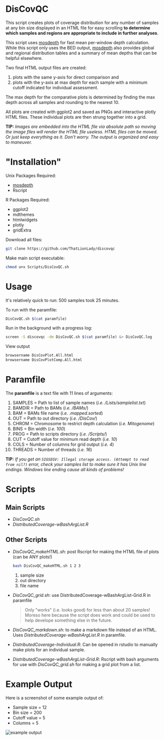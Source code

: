 # DisCovQC

This script creates plots of coverage distribution for any number of samples at any bin size displayed in an HTML file for easy scrolling **to determine which samples and regions are appropriate to include in further analyses**.

This script uses [mosdepth](https://github.com/brentp/mosdepth) for fast mean per-window depth calculation. While this script only uses the BED output, [mosdepth](https://github.com/brentp/mosdepth) also provides global and regional distribution tables and a summary of mean depths that can be helpful elsewhere.  

Two final HTML output files are created:
1. plots with the same y-axis for direct comparison and
2. plots with the y-axis at max depth for each sample with a minimum cutoff indicated for individual assessment.

The max depth for the comparative plots is determined by finding the max depth across all samples and rounding to the nearest 10. 

All plots are created with ggplot2 and saved as PNGs and interactive plotly HTML files. These individual plots are then strung together into a grid. 

**TIP:** *Images are embedded into the HTML file via absolute path so moving the image files will render the HTML file useless. HTML files can be moved. Or just keep everything as it. Don't worry. The output is organized and easy to maneuver.*

# "Installation"

Unix Packages Required:
- [mosdepth](https://github.com/brentp/mosdepth)
- Rscript

R Packages Required: 
- ggplot2
- mdthemes
- htmlwidgets
- plotly
- gridExtra

Download all files:
```sh
git clone https://github.com/ThatLionLady/discovqc
```
Make main script executable:
```sh
chmod u+x Scripts/DisCovQC.sh
```

# Usage

It's relatively quick to run: 500 samples took 25 minutes.

To run with the paramfile:

```sh
DisCovQC.sh $(cat paramfile)
```

Run in the background with a progress log:

```sh
screen -S discovqc -dm DisCovQC.sh $(cat paramfile) &> DisCovQC.log
```

View output

```sh
browsername DisCovPlot.All.html
browsername DisCovPlotComp.All.html
```

# Paramfile

The **paramfile** is a text file with 11 lines of arguments:
1. SAMPLES = Path to list of sample names (*i.e. /Lists/samplelist.txt*)
2. BAMDIR = Path to BAMs (*i.e. /BAMs/*)
3. BAM = BAMs file name (*i.e. .mapped.sorted*)
4. OUT = Path to out directory (*i.e. /DisCov/*)
5. CHROM = Chromosome to restrict depth calculation (*i.e. Mitogenome*)
6. BINS = Bin width (*i.e. 100*)
7. PROG = Path to scripts directory (*i.e. /Scripts/*)
8. CUT = Cutoff value for minimum read depth (*i.e. 10*)
9. COLS = Number of columns for grid output (*i.e. 4*)
10. THREADS = Number of threads (*i.e. 16*)

**TIP:** *If you get an `SIGSEGV: Illegal storage access. (Attempt to read from nil?)` error, check your samples list to make sure it has Unix line endings. Windows line ending cause all kinds of problems!*

# Scripts

## **Main Scripts**
- *DisCovQC.sh*
- *DistributedCoverage-wBashArgList.R*

## **Other Scripts**
- *DisCovQC_makeHTML.sh*: post Rscript for making the HTML file of plots (can be ANY plots!)

    ```sh
    bash DisCovQC_makeHTML.sh 1 2 3
    ```

    1. sample size
    2. out directory
    3. file name

- *DisCovQC_grid.sh*: use DistributedCoverage-wBashArgList-Grid.R in paramfile
    > Only "works" (i.e. looks good) for less than about 20 samples! Moreso here because the script does work and could be used to help develope something else in the future.

- *DisCovQC_markdown.sh*: to make a markdown file instead of an HTML. Uses *DistributedCoverage-wBashArgList.R* in paramfile.

- *DistributedCoverage-Individual.R*: Can be opened in rstudio to manually make plots for an individual sample. 

- *DistributedCoverage-wBashArgList-Grid.R*: Rscript with bash arguments for use with *DisCovQC_grid.sh* for making a grid plot from a list.

# Example Output

Here is a screenshot of some example output of:
- Sample size = 12
- Bin size = 200
- Cutoff value = 5
- Columns = 5

![example output](image.png)
